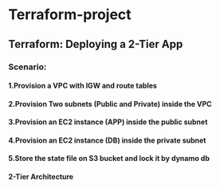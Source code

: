 # Terraform-project
## Terraform: Deploying a 2-Tier App
### Scenario:
#### 1.Provision a VPC with IGW and route tables
#### 2.Provision Two subnets (Public and Private) inside the VPC
#### 3.Provision an EC2 instance (APP) inside the public subnet
#### 4.Provision an EC2 instance (DB) inside the private subnet
#### 5.Store the state file on S3 bucket and lock it by dynamo db

#### 2-Tier Architecture


